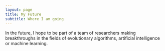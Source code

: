 ```yaml
---
layout: page
title: My Future
subtitle: Where I am going
---
```


In the future, I hope to be part of a team of researchers making breakthroughs in the fields of evolutionary algorithms, artificial intelligence or machine learning.
